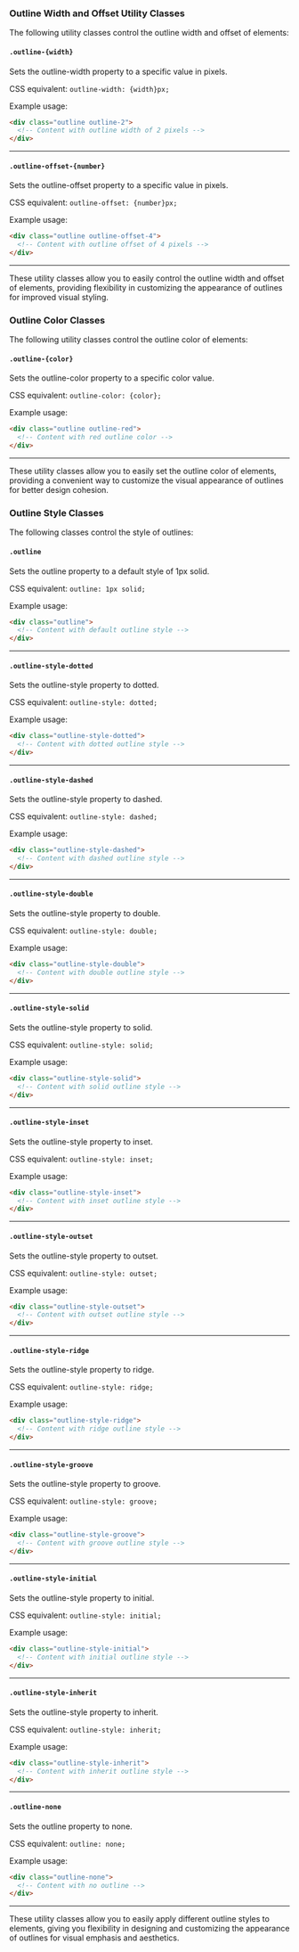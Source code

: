 ### Outline Width and Offset Utility Classes

The following utility classes control the outline width and offset of elements:

#### `.outline-{width}`

Sets the outline-width property to a specific value in pixels.

CSS equivalent: `outline-width: {width}px;`

Example usage:
```html
<div class="outline outline-2">
  <!-- Content with outline width of 2 pixels -->
</div>
```

---

#### `.outline-offset-{number}`

Sets the outline-offset property to a specific value in pixels.

CSS equivalent: `outline-offset: {number}px;`

Example usage:
```html
<div class="outline outline-offset-4">
  <!-- Content with outline offset of 4 pixels -->
</div>
```

---

These utility classes allow you to easily control the outline width and offset of elements, providing flexibility in customizing the appearance of outlines for improved visual styling.


### Outline Color Classes

The following utility classes control the outline color of elements:

#### `.outline-{color}`

Sets the outline-color property to a specific color value.

CSS equivalent: `outline-color: {color};`

Example usage:
```html
<div class="outline outline-red">
  <!-- Content with red outline color -->
</div>
```

---

These utility classes allow you to easily set the outline color of elements, providing a convenient way to customize the visual appearance of outlines for better design cohesion.

### Outline Style Classes

The following classes control the style of outlines:

#### `.outline`

Sets the outline property to a default style of 1px solid.

CSS equivalent: `outline: 1px solid;`

Example usage:
```html
<div class="outline">
  <!-- Content with default outline style -->
</div>
```

---

#### `.outline-style-dotted`

Sets the outline-style property to dotted.

CSS equivalent: `outline-style: dotted;`

Example usage:
```html
<div class="outline-style-dotted">
  <!-- Content with dotted outline style -->
</div>
```

---

#### `.outline-style-dashed`

Sets the outline-style property to dashed.

CSS equivalent: `outline-style: dashed;`

Example usage:
```html
<div class="outline-style-dashed">
  <!-- Content with dashed outline style -->
</div>
```

---

#### `.outline-style-double`

Sets the outline-style property to double.

CSS equivalent: `outline-style: double;`

Example usage:
```html
<div class="outline-style-double">
  <!-- Content with double outline style -->
</div>
```

---

#### `.outline-style-solid`

Sets the outline-style property to solid.

CSS equivalent: `outline-style: solid;`

Example usage:
```html
<div class="outline-style-solid">
  <!-- Content with solid outline style -->
</div>
```

---

#### `.outline-style-inset`

Sets the outline-style property to inset.

CSS equivalent: `outline-style: inset;`

Example usage:
```html
<div class="outline-style-inset">
  <!-- Content with inset outline style -->
</div>
```

---

#### `.outline-style-outset`

Sets the outline-style property to outset.

CSS equivalent: `outline-style: outset;`

Example usage:
```html
<div class="outline-style-outset">
  <!-- Content with outset outline style -->
</div>
```

---

#### `.outline-style-ridge`

Sets the outline-style property to ridge.

CSS equivalent: `outline-style: ridge;`

Example usage:
```html
<div class="outline-style-ridge">
  <!-- Content with ridge outline style -->
</div>
```

---

#### `.outline-style-groove`

Sets the outline-style property to groove.

CSS equivalent: `outline-style: groove;`

Example usage:
```html
<div class="outline-style-groove">
  <!-- Content with groove outline style -->
</div>
```

---

#### `.outline-style-initial`

Sets the outline-style property to initial.

CSS equivalent: `outline-style: initial;`

Example usage:
```html
<div class="outline-style-initial">
  <!-- Content with initial outline style -->
</div>
```

---

#### `.outline-style-inherit`

Sets the outline-style property to inherit.

CSS equivalent: `outline-style: inherit;`

Example usage:
```html
<div class="outline-style-inherit">
  <!-- Content with inherit outline style -->
</div>
```

---

#### `.outline-none`

Sets the outline property to none.

CSS equivalent: `outline: none;`

Example usage:
```html
<div class="outline-none">
  <!-- Content with no outline -->
</div>
```

---

These utility classes allow you to easily apply different outline styles to elements, giving you flexibility in designing and customizing the appearance of outlines for visual emphasis and aesthetics.
